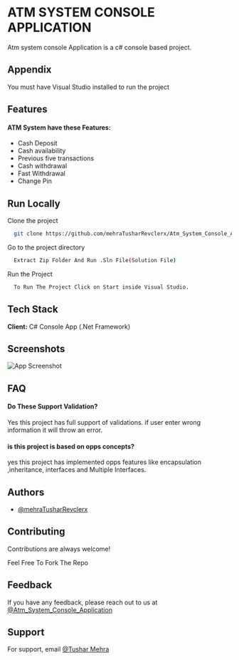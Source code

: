 # 
# ATM SYSTEM CONSOLE APPLICATION

Atm system console Application is a c# console based project.



## Appendix

You must have Visual Studio installed to run the project


## Features
#### ATM System have these Features:
- Cash Deposit
- Cash availability
- Previous five transactions
- Cash withdrawal
- Fast Withdrawal
- Change Pin



## Run Locally

Clone the project

```bash
  git clone https://github.com/mehraTusharRevclerx/Atm_System_Console_Application
```

Go to the project directory

```bash
  Extract Zip Folder And Run .Sln File(Solution File)
```

Run the Project 

```bash
  To Run The Project Click on Start inside Visual Studio.
```


## Tech Stack

**Client:** C# Console App (.Net Framework)


## Screenshots

![App Screenshot](https://raw.githubusercontent.com/mehraTusharRevclerx/Atm_System_Console_Application/master/Screenshort/SS-console.png)


## FAQ

#### Do These Support Validation?

Yes this project has full support of validations. if user enter wrong information it will throw an error.

#### is this project is based on opps concepts?

yes this project has implemented opps features like encapsulation ,inheritance, interfaces and Multiple Interfaces.



## Authors

- [@mehraTusharRevclerx](https://github.com/mehraTusharRevclerx)


## Contributing

Contributions are always welcome!

Feel Free To Fork The Repo


## Feedback

If you have any feedback, please reach out to us at [@Atm_System_Console_Application](https://github.com/mehraTusharRevclerx/Atm_System_Console_Application)


## Support

For support, email [@Tushar Mehra](tushar78628@gmail.com)

